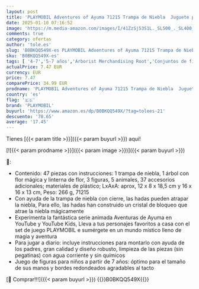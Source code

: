 ```yaml
---
layout: post
title: 'PLAYMOBIL Adventures of Ayuma 71215 Trampa de Niebla  Juguete para niños a Partir de 7 años'
date: 2025-01-10 07:16:52
image: 'https://m.media-amazon.com/images/I/41ZzSj53S1L._SL500_._SL400_.jpg'
comments: true
category: ofertas
author: 'tole.es'
slug: 'B0BKQQ549X-es PLAYMOBIL Adventures of Ayuma 71215 Trampa de Niebla...'
sku: 'B0BKQQ549X-es'
tags: [ '4-7','5-7 años','Arborist Merchandising Root','Conjuntos de figuras de juguete','Juguetes','Juguetes y juegos','Muñecos y figuras','Outlet de Juguetes y Juegos','Self Service','Special Features Stores','b6d17eda-2c26-45ed-a098-453a9f96e839_0','b6d17eda-2c26-45ed-a098-453a9f96e839_2501','b6d17eda-2c26-45ed-a098-453a9f96e839_5501','b6d17eda-2c26-45ed-a098-453a9f96e839_7701','playmobil','🇪🇸', ]
actualPrice: 7.47 EUR
currency: EUR
price: 7.47
comparePrice: 34.99 EUR
prodname: 'PLAYMOBIL Adventures of Ayuma 71215 Trampa de Niebla  Juguete para niños a Partir de 7 años'
country: 'es'
flag: '🇪🇸'
brand: 'PLAYMOBIL'
buyurl: 'https://www.amazon.es/dp/B0BKQQ549X/?tag=tolees-21'
descuento: '78.65'
average: '17.45'
---
```


Tienes [{{< param title >}}]({{< param buyurl >}}) aqui!

[![{{< param prodname >}}]({{< param image >}})]({{< param buyurl >}})

🔎:

- Contenido: 47 piezas con instrucciones: 1 trampa de niebla, 1 árbol con flor mágica y linterna de flor, 3 figuras, 5 animales, 37 accesorios adicionales; materiales de plástico; LxAxA: aprox, 12 x 8 x 18,5 cm y 16 x 16 x 13 cm, Peso: 266 g, 71215
- Con ayuda de la trampa de niebla con cierre, las hadas pueden atrapar la niebla, Para ello, las hadas han construido un cristal de bloqueo que atrae la niebla mágicamente
- Experimenta la fantástica serie animada Aventuras de Ayuma en YouTube y YouTube Kids, Lleva a tus personajes favoritos a casa con el set de juego PLAYMOBIL e sumérgete en un mundo místico lleno de magia y aventura
- Para jugar a diario: incluye instrucciones para montarlo con ayuda de los padres, gran calidad y diseño robusto, limpieza de las piezas (sin pegatinas) con agua corriente y sin químicos
- Juego de figuras para niños a partir de 7 años: óptimo para el tamaño de sus manos y bordes redondeados agradables al tacto

[🛒 Comprar!!!]({{< param buyurl >}})
{{<world>}}B0BKQQ549X{{</world>}}
